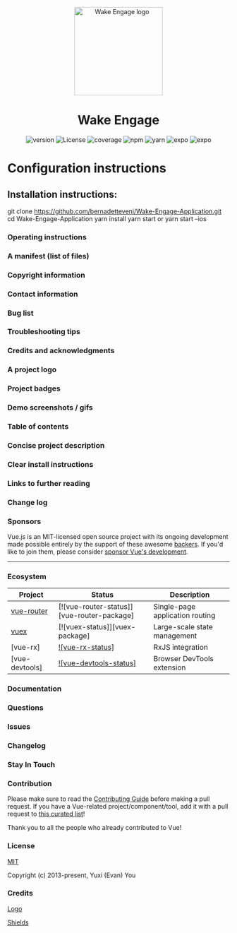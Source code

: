 <p align="center"><a  rel="noopener noreferrer"><img width="200" src="https://github.com/bernadetteveni/Wake-Engage-Application/blob/828c5d18599193b189bd55ea4641dc7778b23a38/assets/Logo.png?raw=true" alt="Wake Engage logo"></a></p>

<center> <h1> Wake Engage</h1> </center>

<p align="center"><img src="https://img.shields.io/badge/version -v0.1.0-blue" alt="version" style="max-width: 100%;"> <img src="https://img.shields.io/npm/l/vue.svg?sanitize=true" alt="License"> <img src="https://img.shields.io/badge/coverage-0%25-red" alt="coverage" style="max-width: 100%;"> <img src="https://img.shields.io/badge/npm-v8.4.1-blue" alt="npm" style="max-width: 100%;"> <img src="https://img.shields.io/badge/yarn-v1.22.17-blue" alt="yarn" style="max-width: 100%;"> <img src="https://img.shields.io/badge/expo-v5.3.0-blue" alt="expo" style="max-width: 100%;"> <img src="https://img.shields.io/badge/dependencies-out%20of%20date-orange" alt="expo" style="max-width: 100%;"></a>




# Configuration instructions

## Installation instructions:

git clone https://github.com/bernadetteveni/Wake-Engage-Application.git
cd Wake-Engage-Application
yarn install
yarn start or yarn start –ios

### Operating instructions

### A manifest (list of files)

### Copyright information

### Contact information

### Bug list

### Troubleshooting tips

### Credits and acknowledgments

### A project logo

### Project badges

### Demo screenshots / gifs

### Table of contents

### Concise project description

### Clear install instructions

### Links to further reading

### Change log

### Sponsors

Vue.js is an MIT-licensed open source project with its ongoing development made possible entirely by the support of these awesome [backers](https://github.com/vuejs/core/blob/main/BACKERS.md). If you'd like to join them, please consider [ sponsor Vue's development](https://vuejs.org/sponsor/).

---

### Ecosystem

| Project        | Status                                         | Description                     |
| -------------- | ---------------------------------------------- | ------------------------------- |
| [vue-router]   | [![vue-router-status]][vue-router-package]     | Single-page application routing |
| [vuex]         | [![vuex-status]][vuex-package]                 | Large-scale state management    |
| [vue-rx]       | [![vue-rx-status]][vue-rx-package]             | RxJS integration                |
| [vue-devtools] | [![vue-devtools-status]][vue-devtools-package] | Browser DevTools extension      |

[vue-router]: https://github.com/vuejs/vue-router
[vuex]: https://github.com/vuejs/vuex
[vue-rx-package]: https://npmjs.com/package/vue-rx
[vue-devtools-package]: https://chrome.google.com/webstore/detail/vuejs-devtools/nhdogjmejiglipccpnnnanhbledajbpd

### Documentation

### Questions

### Issues

### Changelog

### Stay In Touch

### Contribution

Please make sure to read the [Contributing Guide](https://github.com/vuejs/vue/blob/dev/.github/CONTRIBUTING.md) before making a pull request. If you have a Vue-related project/component/tool, add it with a pull request to [this curated list](https://github.com/vuejs/awesome-vue)!

Thank you to all the people who already contributed to Vue!

### License

[MIT](https://opensource.org/licenses/MIT)

Copyright (c) 2013-present, Yuxi (Evan) You

### Credits

<a href="https://pngtree.com/freepng/cute-alarm-sains-gaming-illustration-isolated-in-purple-backgr_4773949.html">Logo</a>

<a href="https://shields.io/#your-badge">Shields</a>
